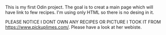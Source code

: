 This is my first Odin project.
The goal is to creat a main page which will have link to few recipes.
I'm using only HTML so there is no desing in it.

PLEASE NOTICE I DONT OWN ANY RECIPES OR PICTURE I TOOK IT FROM https://www.pickuplimes.com/. Please have a look at her webiste.
